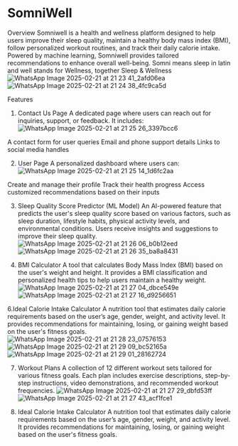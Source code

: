 # SomniWell

Overview
Somniwell is a health and wellness platform designed to help users improve their sleep quality, maintain a healthy body mass index (BMI), follow personalized workout routines, and track their daily calorie intake. Powered by machine learning, Somniwell provides tailored recommendations to enhance overall well-being.
Somni means sleep in latin and well stands for Wellness, together Sleep & Wellness
![WhatsApp Image 2025-02-21 at 21 23 41_2afd06ea](https://github.com/user-attachments/assets/daf111ae-7871-4bad-a36c-18716edf05d5)
![WhatsApp Image 2025-02-21 at 21 24 38_4fc9ca5d](https://github.com/user-attachments/assets/0bbe2e24-cebd-4334-bca9-79b9a5bbfd8f)


Features
1. Contact Us Page
A dedicated page where users can reach out for inquiries, support, or feedback. It includes:
![WhatsApp Image 2025-02-21 at 21 25 26_3397bcc6](https://github.com/user-attachments/assets/521df2e2-cefe-4d95-8eaf-81c49934118c)

A contact form for user queries
Email and phone support details
Links to social media handles

2. User Page
A personalized dashboard where users can:
![WhatsApp Image 2025-02-21 at 21 25 14_1d6fc2aa](https://github.com/user-attachments/assets/27361620-6a69-4675-b0ed-f134dbf82f2e)

Create and manage their profile
Track their health progress
Access customized recommendations based on their inputs

3. Sleep Quality Score Predictor (ML Model)
An AI-powered feature that predicts the user's sleep quality score based on various factors, such as sleep duration, lifestyle habits, physical activity levels, and environmental conditions. Users receive insights and suggestions to improve their sleep quality.
![WhatsApp Image 2025-02-21 at 21 26 06_b0b12eed](https://github.com/user-attachments/assets/36814dc2-8f9b-487b-85dd-217982b3030a)
![WhatsApp Image 2025-02-21 at 21 26 35_ba8a8431](https://github.com/user-attachments/assets/a618a746-d9a5-4268-94db-0f0ce5b90dfd)


5. BMI Calculator
A tool that calculates Body Mass Index (BMI) based on the user's weight and height. It provides a BMI classification and personalized health tips to help users maintain a healthy weight.
![WhatsApp Image 2025-02-21 at 21 27 04_dbce549e](https://github.com/user-attachments/assets/d4a058a8-c577-4508-aba4-43eb8e118ddf)
![WhatsApp Image 2025-02-21 at 21 27 16_d9256651](https://github.com/user-attachments/assets/1d21409d-175e-4992-9a12-783159370c7f)

6.Ideal Calorie Intake Calculator
A nutrition tool that estimates daily calorie requirements based on the user’s age, gender, weight, and activity level. It provides recommendations for maintaining, losing, or gaining weight based on the user's fitness goals.
![WhatsApp Image 2025-02-21 at 21 28 23_07576153](https://github.com/user-attachments/assets/4c125e98-3d09-4199-b145-f0859a927e61)
![WhatsApp Image 2025-02-21 at 21 29 09_bc52165a](https://github.com/user-attachments/assets/2f5d695f-5ddb-4793-ac92-1a7bb6809dac)
![WhatsApp Image 2025-02-21 at 21 29 01_28162724](https://github.com/user-attachments/assets/bf5e782e-b2e9-4b71-9207-e9b2de86becb)



7. Workout Plans
A collection of 12 different workout sets tailored for various fitness goals. Each plan includes exercise descriptions, step-by-step instructions, video demonstrations, and recommended workout frequencies.
![WhatsApp Image 2025-02-21 at 21 27 29_dbfd53ff](https://github.com/user-attachments/assets/9a51f96c-e7bc-466f-9ce3-da09467358bd)
![WhatsApp Image 2025-02-21 at 21 27 43_acf1fce1](https://github.com/user-attachments/assets/7be8ac3c-7a02-48de-9988-427ebcd839f3)


9. Ideal Calorie Intake Calculator
A nutrition tool that estimates daily calorie requirements based on the user’s age, gender, weight, and activity level. It provides recommendations for maintaining, losing, or gaining weight based on the user's fitness goals.

